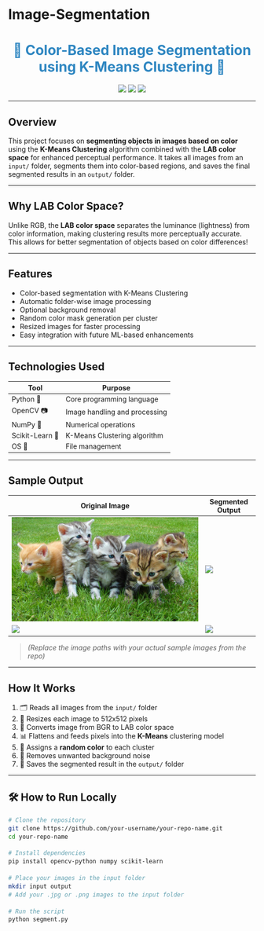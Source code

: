 # Image-Segmentation
<h1 align="center" style="color:#2E86C1">🎯 Color-Based Image Segmentation using K-Means Clustering 🎯</h1>

<p align="center">
  <img src="https://img.shields.io/badge/Language-Python-blue?style=for-the-badge">
  <img src="https://img.shields.io/badge/OpenCV-4.x-red?style=for-the-badge">
  <img src="https://img.shields.io/badge/Scikit--Learn-yellow?style=for-the-badge">
</p>

---

##  Overview

This project focuses on **segmenting objects in images based on color** using the **K-Means Clustering** algorithm combined with the **LAB color space** for enhanced perceptual performance. It takes all images from an `input/` folder, segments them into color-based regions, and saves the final segmented results in an `output/` folder.

---

##  Why LAB Color Space?

Unlike RGB, the **LAB color space** separates the luminance (lightness) from color information, making clustering results more perceptually accurate. This allows for better segmentation of objects based on color differences!

---

##  Features

-  Color-based segmentation with K-Means Clustering  
-  Automatic folder-wise image processing  
-  Optional background removal  
-  Random color mask generation per cluster  
-  Resized images for faster processing  
-  Easy integration with future ML-based enhancements

---

##  Technologies Used

| Tool         | Purpose                         |
|--------------|---------------------------------|
| Python 🐍     | Core programming language       |
| OpenCV 📷     | Image handling and processing   |
| NumPy 🔢      | Numerical operations            |
| Scikit-Learn 🤖 | K-Means Clustering algorithm   |
| OS 📂         | File management                 |

---

##  Sample Output

| Original Image | Segmented Output |
|----------------|------------------|
| ![](input/img4.jpg) | ![](output/output_sample1.jpg) |
| ![](input/img5.jpg) | ![](output/output_sample2.jpg) |

> *(Replace the image paths with your actual sample images from the repo)*

---

##  How It Works

1. 🗂️ Reads all images from the `input/` folder  
2. 📏 Resizes each image to 512x512 pixels  
3. 🌈 Converts image from BGR to LAB color space  
4. 📊 Flattens and feeds pixels into the **K-Means** clustering model  
5. 🎨 Assigns a **random color** to each cluster  
6. 🧽 Removes unwanted background noise  
7. 💾 Saves the segmented result in the `output/` folder

---

## 🛠️ How to Run Locally

```bash
# Clone the repository
git clone https://github.com/your-username/your-repo-name.git
cd your-repo-name

# Install dependencies
pip install opencv-python numpy scikit-learn

# Place your images in the input folder
mkdir input output
# Add your .jpg or .png images to the input folder

# Run the script
python segment.py
